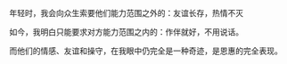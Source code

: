 年轻时，我会向众生索要他们能力范围之外的：友谊长存，热情不灭

如今，我明白只能要求对方能力范围之内的：作伴就好，不用说话。

而他们的情感、友谊和操守，在我眼中仍完全是一种奇迹，是恩惠的完全表现。

